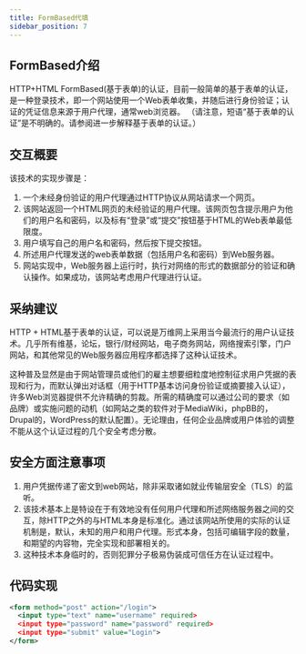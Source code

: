 ```yaml
---
title: FormBased代填
sidebar_position: 7
---
```


## FormBased介绍
   
HTTP+HTML FormBased(基于表单)的认证，目前一般简单的基于表单的认证，是一种登录技术，即一个网站使用一个Web表单收集，并随后进行身份验证；认证的凭证信息来源于用户代理，通常web浏览器。 （请注意，短语“基于表单的认证”是不明确的。请参阅进一步解释基于表单的认证。）

## 交互概要
 
该技术的实现步骤是：
 <ol>
  <li>一个未经身份验证的用户代理通过HTTP协议从网站请求一个网页。</li>
  <li>该网站返回一个HTML网页的未经验证的用户代理。该网页包含提示用户为他们的用户名和密码，以及标有“登录”或“提交”按钮基于HTML的Web表单最低限度。</li>
  <li>用户填写自己的用户名和密码，然后按下提交按钮。</li>
  <li>所述用户代理发送的web表单数据（包括用户名和密码）到Web服务器。</li>
  <li>网站实现中，Web服务器上运行时，执行对网络的形式的数据部分的验证和确认操作。如果成功，该网站考虑用户代理进行认证。</li>
</ol>

## 采纳建议

HTTP + HTML基于表单的认证，可以说是万维网上采用当今最流行的用户认证技术。几乎所有维基，论坛，银行/财经网站，电子商务网站，网络搜索引擎，门户网站，和其他常见的Web服务器应用程序都选择了这种认证技术。


这种普及显然是由于网站管理员或他们的雇主想要细粒度地控制征求用户凭据的表现和行为，而默认弹出对话框（用于HTTP基本访问身份验证或摘要接入认证），许多Web浏览器提供不允许精确的剪裁。所需的精确度可以通过公司的要求（如品牌）或实施问题的动机（如网站之类的软件对于MediaWiki，phpBB的，Drupal的，WordPress的默认配置）。无论理由，任何企业品牌或用户体验的调整不能从这个认证过程的几个安全考虑分散。

## 安全方面注意事项
 <ol>
  <li>用户凭据传递了密文到web网站，除非采取诸如就业传输层安全（TLS）的监听。</li>
  <li>该技术基本上是特设在于有效地没有任何用户代理和所述网络服务器之间的交互，除HTTP之外的与HTML本身是标准化。通过该网站所使用的实际的认证机制是，默认，未知的用户和用户代理。形式本身，包括可编辑字段的数量，和期望的内容物，完全实现和部署相关的。</li>
  <li>这种技术本身临时的，否则犯罪分子极易伪装成可信任方在认证过程中。</li>
</ol>

## 代码实现

```xml
<form method="post" action="/login">
  <input type="text" name="username" required>
  <input type="password" name="password" required>
  <input type="submit" value="Login">
</form>
```